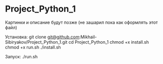 # Project_Python_1
Картинки и описание будут позже (не зашарил пока как оформлять этот файл)

Установка:
git clone git@github.com:Mikhail-Sibiryakov/Project_Python_1.git
cd Project_Python_1
chmod +x install.sh
chmod +x run.sh
./install.sh

Запуск:
./run.sh
